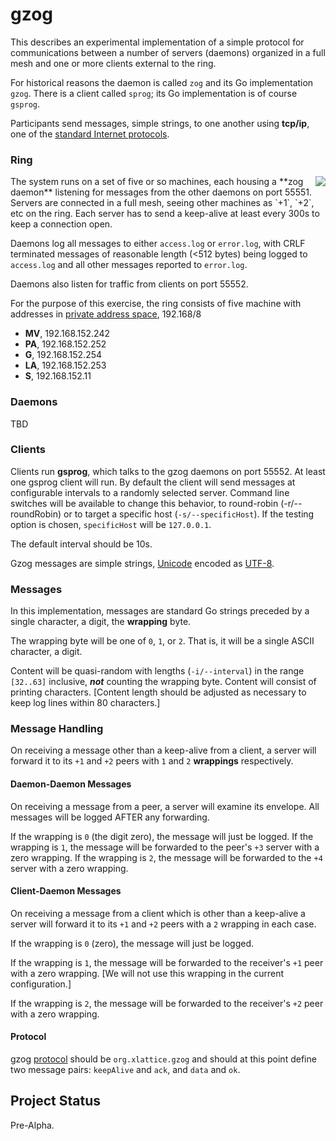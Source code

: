 <h1 class="libTop">gzog</h1>

This describes an experimental implementation of a simple protocol for
communications between a number of servers (daemons) organized in a full
mesh and one or more clients external to the ring.

For historical reasons the daemon is called `zog` and its Go
implementation `gzog`.  There is a client called `sprog`; its Go
implementation is of course `gsprog`.

Participants send messages, simple strings, to one another using
**tcp/ip**, one of the
[standard Internet protocols](https://en.wikipedia.org/wiki/internet_protocol_suite).

### Ring

<img align="right" src="img/fullMesh.png">
The system runs on a set of five or so machines, each housing a **zog daemon**
listening for messages from the other daemons on port 55551.
Servers are connected in a full mesh, seeing other machines as `+1`, `+2`,
etc on the ring.
Each server has to send a keep-alive
at least every 300s to keep a connection open.

Daemons log all messages to either `access.log` or `error.log`, with
CRLF terminated messages of reasonable length (<512 bytes) being
logged to `access.log` and all other messages reported to `error.log`.

Daemons also listen for traffic from clients on port 55552.

For the purpose of this exercise, the ring consists of five machine
with addresses in
[private address space](https:/tools.ietf.org/rfc1918), 192.168/8

* **MV**, 192.168.152.242
* **PA**, 192.168.152.252
* **G**,  192.168.152.254
* **LA**, 192.168.152.253
* **S**,  192.168.152.11

### Daemons

TBD

### Clients

Clients run **gsprog**, which talks to the gzog daemons on port 55552.
At least one gsprog client will run. By default the
client will send messages at configurable intervals to a randomly selected
server.  Command line switches will
be available to change this behavior, to round-robin (-r/--roundRobin) or
to target a specific host (`-s/--specificHost`).  If the testing option
is chosen, `specificHost` will be `127.0.0.1`.

The default interval should be 10s.

Gzog messages are simple strings,
[Unicode](http://unicode.org/standard/WhatIsUnicode.html)
encoded as
[UTF-8](https://en.wikipedia.org/wiki/UTF-8).

### Messages

In this implementation,
messages are standard Go strings preceded by a single character, a digit, the
**wrapping** byte.

The wrapping byte will be one of `0`, `1`, or `2`.  That is, it will be
a single ASCII character, a digit.

Content will be quasi-random with lengths (`-i/--interval`) in the range
`[32..63]` inclusive, ***not*** counting the wrapping byte.  Content will
consist of printing characters.  [Content length should be adjusted as
necessary to keep log lines within 80 characters.]

### Message Handling

On receiving a message other than a keep-alive from a client, a server will
forward it to its `+1` and `+2` peers with `1` and `2` **wrappings**
respectively.

#### Daemon-Daemon Messages

On receiving a message from a peer, a server will examine its envelope.
All messages will be logged AFTER any forwarding.

If the wrapping is `0` (the digit zero), the message will just be logged.  If the wrapping
is `1`, the message will be forwarded to the peer's `+3` server with a zero
wrapping.  If the wrapping is `2`, the message will be forwarded to the
`+4` server with a zero wrapping.

#### Client-Daemon Messages

On receiving a message from a client which is other than a keep-alive
a server will forward it to its `+1` and `+2` peers with a `2` wrapping
in each case.

If the wrapping is `0` (zero), the message will just be logged.

If the wrapping is `1`, the message will be forwarded to the receiver's
`+1` peer with a zero wrapping.  [We will not use this wrapping in the
current configuration.]

If the wrapping is `2`, the message will be forwarded to the
receiver's `+2` peer with a zero wrapping.

#### Protocol

gzog
[protocol](http://www.webopedia.com/TERM/P/protocol.html)
should be `org.xlattice.gzog`
and should at this point
define two message pairs: `keepAlive` and `ack`, and `data` and `ok`.

## Project Status

Pre-Alpha.

